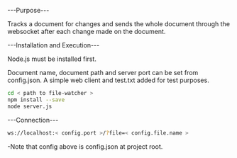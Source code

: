 ---Purpose---

Tracks a document for changes and sends the whole document through the websocket after each change made on the document.

---Installation and Execution---

Node.js must be installed first.

Document name, document path and server port can be set from config.json. 
A simple web client and test.txt added for test purposes.

```bash
cd < path to file-watcher >
npm install --save
node server.js
```
---Connection---
```bash
ws://localhost:< config.port >/?file=< config.file.name >
``` 
-Note that config above is config.json at project root.


